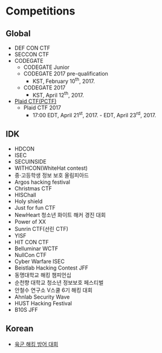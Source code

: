# Competitions
## Global
  - DEF CON CTF
  - SECCON CTF
  - CODEGATE
    - CODEGATE Junior
    - CODEGATE 2017 pre-qualification
      - KST, February 10<sup>th</sup>, 2017.
    - CODEGATE 2017
      - KST, April 12<sup>th</sup>, 2017.
  - [Plaid CTF(PCTF)](http://plaidctf.com/)
    - Plaid CTF 2017
      - 17:00 EDT, April 21<sup>st</sup>, 2017. - EDT, April 23<sup>rd</sup>, 2017.

## IDK
  - HDCON
  - ISEC
  - SECUINSIDE
  - WITHCON(WhiteHat contest)
  - 중·고등학생 정보 보호 올림피아드
  - Argos hacking festival
  - Christmas CTF
  - HISChall
  - Holy shield
  - Just for fun CTF
  - NewHeart 청소년 화이트 해커 경진 대회
  - Power of XX
  - Sunrin CTF(선린 CTF)
  - YISF
  - HIT CON CTF
  - Belluminar WCTF
  - NullCon CTF
  - Cyber Warfare ISEC
  - Beistlab Hacking Contest JFF
  - 동명대학교 해킹 챔피언십
  - 순천향 대학교 청소년 정보보호 페스티벌
  - 안철수 연구소 V스쿨 6기 해킹 대회
  - Ahnlab Security Wave
  - HUST Hacking Festival
  - B10S JFF

## Korean
  - [육군 해킹 방어 대회](http://www.boannews.com/media/view.asp?idx=54129)
